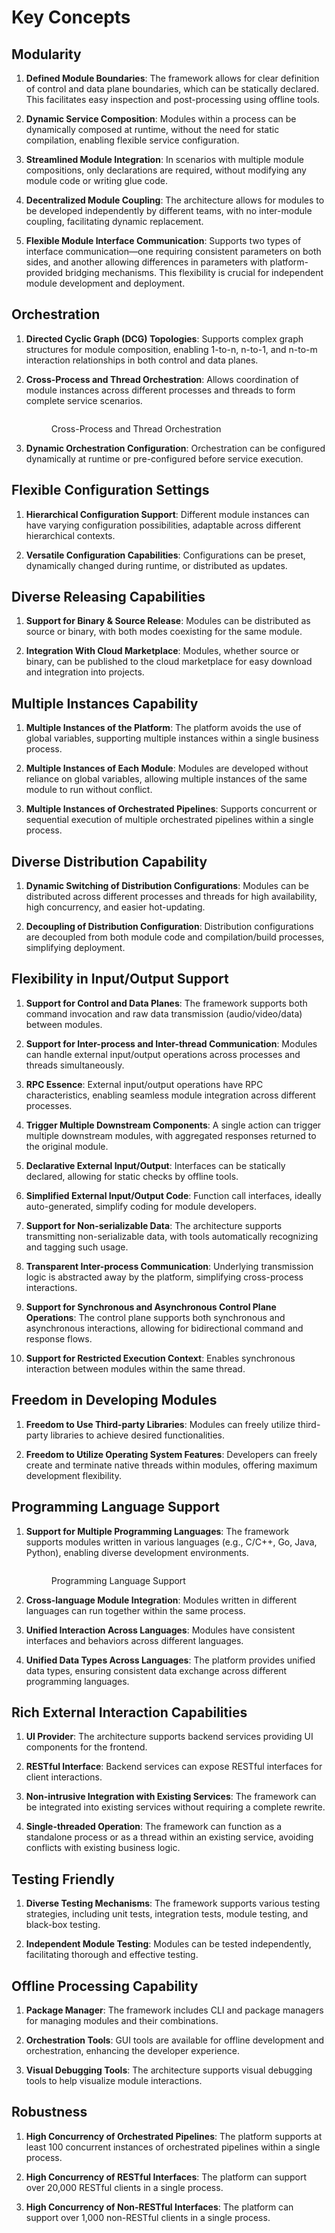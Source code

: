 # Key Concepts

## Modularity

1. **Defined Module Boundaries**: The framework allows for clear definition of control and data plane boundaries, which can be statically declared. This facilitates easy inspection and post-processing using offline tools.

2. **Dynamic Service Composition**: Modules within a process can be dynamically composed at runtime, without the need for static compilation, enabling flexible service configuration.

3. **Streamlined Module Integration**: In scenarios with multiple module compositions, only declarations are required, without modifying any module code or writing glue code.

4. **Decentralized Module Coupling**: The architecture allows for modules to be developed independently by different teams, with no inter-module coupling, facilitating dynamic replacement.

5. **Flexible Module Interface Communication**: Supports two types of interface communication—one requiring consistent parameters on both sides, and another allowing differences in parameters with platform-provided bridging mechanisms. This flexibility is crucial for independent module development and deployment.

## Orchestration

1. **Directed Cyclic Graph (DCG) Topologies**: Supports complex graph structures for module composition, enabling 1-to-n, n-to-1, and n-to-m interaction relationships in both control and data planes.

2. **Cross-Process and Thread Orchestration**: Allows coordination of module instances across different processes and threads to form complete service scenarios.

   <figure><img src="../assets/png/cross_process_and_thread_orchestration.png" alt=""><figcaption><p>Cross-Process and Thread Orchestration</p></figcaption></figure>

3. **Dynamic Orchestration Configuration**: Orchestration can be configured dynamically at runtime or pre-configured before service execution.

## Flexible Configuration Settings

1. **Hierarchical Configuration Support**: Different module instances can have varying configuration possibilities, adaptable across different hierarchical contexts.

2. **Versatile Configuration Capabilities**: Configurations can be preset, dynamically changed during runtime, or distributed as updates.

## Diverse Releasing Capabilities

1. **Support for Binary & Source Release**: Modules can be distributed as source or binary, with both modes coexisting for the same module.

2. **Integration With Cloud Marketplace**: Modules, whether source or binary, can be published to the cloud marketplace for easy download and integration into projects.

## Multiple Instances Capability

1. **Multiple Instances of the Platform**: The platform avoids the use of global variables, supporting multiple instances within a single business process.

2. **Multiple Instances of Each Module**: Modules are developed without reliance on global variables, allowing multiple instances of the same module to run without conflict.

3. **Multiple Instances of Orchestrated Pipelines**: Supports concurrent or sequential execution of multiple orchestrated pipelines within a single process.

## Diverse Distribution Capability

1. **Dynamic Switching of Distribution Configurations**: Modules can be distributed across different processes and threads for high availability, high concurrency, and easier hot-updating.

2. **Decoupling of Distribution Configuration**: Distribution configurations are decoupled from both module code and compilation/build processes, simplifying deployment.

## Flexibility in Input/Output Support

1. **Support for Control and Data Planes**: The framework supports both command invocation and raw data transmission (audio/video/data) between modules.

2. **Support for Inter-process and Inter-thread Communication**: Modules can handle external input/output operations across processes and threads simultaneously.

3. **RPC Essence**: External input/output operations have RPC characteristics, enabling seamless module integration across different processes.

4. **Trigger Multiple Downstream Components**: A single action can trigger multiple downstream modules, with aggregated responses returned to the original module.

5. **Declarative External Input/Output**: Interfaces can be statically declared, allowing for static checks by offline tools.

6. **Simplified External Input/Output Code**: Function call interfaces, ideally auto-generated, simplify coding for module developers.

7. **Support for Non-serializable Data**: The architecture supports transmitting non-serializable data, with tools automatically recognizing and tagging such usage.

8. **Transparent Inter-process Communication**: Underlying transmission logic is abstracted away by the platform, simplifying cross-process interactions.

9. **Support for Synchronous and Asynchronous Control Plane Operations**: The control plane supports both synchronous and asynchronous interactions, allowing for bidirectional command and response flows.

10. **Support for Restricted Execution Context**: Enables synchronous interaction between modules within the same thread.

## Freedom in Developing Modules

1. **Freedom to Use Third-party Libraries**: Modules can freely utilize third-party libraries to achieve desired functionalities.

2. **Freedom to Utilize Operating System Features**: Developers can freely create and terminate native threads within modules, offering maximum development flexibility.

## Programming Language Support

1. **Support for Multiple Programming Languages**: The framework supports modules written in various languages (e.g., C/C++, Go, Java, Python), enabling diverse development environments.

   <figure><img src="../assets/png/various_language_support.png" alt=""><figcaption><p>Programming Language Support</p></figcaption></figure>

2. **Cross-language Module Integration**: Modules written in different languages can run together within the same process.

3. **Unified Interaction Across Languages**: Modules have consistent interfaces and behaviors across different languages.

4. **Unified Data Types Across Languages**: The platform provides unified data types, ensuring consistent data exchange across different programming languages.

## Rich External Interaction Capabilities

1. **UI Provider**: The architecture supports backend services providing UI components for the frontend.

2. **RESTful Interface**: Backend services can expose RESTful interfaces for client interactions.

3. **Non-intrusive Integration with Existing Services**: The framework can be integrated into existing services without requiring a complete rewrite.

4. **Single-threaded Operation**: The framework can function as a standalone process or as a thread within an existing service, avoiding conflicts with existing business logic.

## Testing Friendly

1. **Diverse Testing Mechanisms**: The framework supports various testing strategies, including unit tests, integration tests, module testing, and black-box testing.

2. **Independent Module Testing**: Modules can be tested independently, facilitating thorough and effective testing.

## Offline Processing Capability

1. **Package Manager**: The framework includes CLI and package managers for managing modules and their combinations.

2. **Orchestration Tools**: GUI tools are available for offline development and orchestration, enhancing the developer experience.

3. **Visual Debugging Tools**: The architecture supports visual debugging tools to help visualize module interactions.

## Robustness

1. **High Concurrency of Orchestrated Pipelines**: The platform supports at least 100 concurrent instances of orchestrated pipelines within a single process.

2. **High Concurrency of RESTful Interfaces**: The platform can support over 20,000 RESTful clients in a single process.

3. **High Concurrency of Non-RESTful Interfaces**: The platform can support over 1,000 non-RESTful clients in a single process.